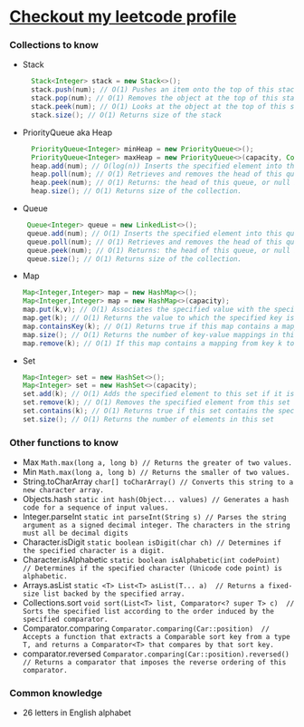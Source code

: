 # [Checkout my leetcode profile](https://leetcode.com/EugeneMsv/)

### Collections to know

- Stack
  ```java 
    Stack<Integer> stack = new Stack<>();
    stack.push(num); // O(1) Pushes an item onto the top of this stack.
    stack.pop(num); // O(1) Removes the object at the top of this stack and returns that object as the value of this function. Exception if empty
    stack.peek(num); // O(1) Looks at the object at the top of this stack without removing it from the stack. Exception if empty.
    stack.size(); // O(1) Returns size of the stack
    ```
- PriorityQueue aka Heap
  ```java 
    PriorityQueue<Integer> minHeap = new PriorityQueue<>();
    PriorityQueue<Integer> maxHeap = new PriorityQueue<>(capacity, Collections.reverseOrder())
    heap.add(num); // O(log(n)) Inserts the specified element into this priority queue.
    heap.poll(num); // O(1) Retrieves and removes the head of this queue, or returns null if this queue is empty.
    heap.peek(num); // O(1) Returns: the head of this queue, or null if this queue is empty.
    heap.size(); // O(1) Returns size of the collection.
    ```
- Queue
  ```java 
   Queue<Integer> queue = new LinkedList<>();
   queue.add(num); // O(1) Inserts the specified element into this queue.
   queue.poll(num); // O(1) Retrieves and removes the head of this queue, or returns null if this queue is empty.
   queue.peek(num); // O(1) Returns: the head of this queue, or null if this queue is empty.
   queue.size(); // O(1) Returns size of the collection.
   ``` 
- Map
  ```java 
  Map<Integer,Integer> map = new HashMap<>();
  Map<Integer,Integer> map = new HashMap<>(capacity);
  map.put(k,v); // O(1) Associates the specified value with the specified key in this map
  map.get(k); // O(1) Returns the value to which the specified key is mapped, or null if this map contains no mapping for the key.
  map.containsKey(k); // O(1) Returns true if this map contains a mapping for the specified key
  map.size(); // O(1) Returns the number of key-value mappings in this map
  map.remove(k); // O(1) If this map contains a mapping from key k to value v such that Objects.equals(key, k), that mapping is removed. 
  ```    
- Set
  ```java 
  Map<Integer> set = new HashSet<>();
  Map<Integer> set = new HashSet<>(capacity);
  set.add(k); // O(1) Adds the specified element to this set if it is not already present.  Returns true if this set did not already contain the specified element
  set.remove(k); // O(1) Removes the specified element from this set if it is present. 
  set.contains(k); // O(1) Returns true if this set contains the specified element.
  set.size(); // O(1) Returns the number of elements in this set 
  ```

### Other functions to know

- Max `Math.max(long a, long b) // Returns the greater of two values.`
- Min `Math.max(long a, long b) // Returns the smaller of two values.`
- String.toCharArray `char[] toCharArray() // Converts this string to a new character array.`
- Objects.hash `static int hash(Object... values) // Generates a hash code for a sequence of input values.`
- Integer.parseInt `static int parseInt(String s) // Parses the string argument as a signed decimal integer. The characters in the string must all be decimal digits`
- Character.isDigit `static boolean isDigit(char ch) // Determines if the specified character is a digit.`
- Character.isAlphabetic `static boolean isAlphabetic(int codePoint)  // Determines if the specified character (Unicode code point) is alphabetic.`
- Arrays.asList `static <T> List<T> asList(T... a)  // Returns a fixed-size list backed by the specified array.`
- Collections.sort `void sort(List<T> list, Comparator<? super T> c)  // Sorts the specified list according to the order induced by the specified comparator.`
- Comparator.comparing `Comparator.comparing(Car::position)  // Accepts a function that extracts a Comparable sort key from a type T, and returns a Comparator<T> that compares by that sort key.`
- comparator.reversed `Comparator.comparing(Car::position).reversed() // Returns a comparator that imposes the reverse ordering of this comparator.`

### Common knowledge

- 26 letters in English alphabet